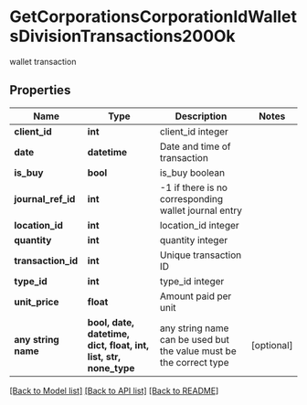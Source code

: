 # GetCorporationsCorporationIdWalletsDivisionTransactions200Ok

wallet transaction

## Properties
Name | Type | Description | Notes
------------ | ------------- | ------------- | -------------
**client_id** | **int** | client_id integer | 
**date** | **datetime** | Date and time of transaction | 
**is_buy** | **bool** | is_buy boolean | 
**journal_ref_id** | **int** | -1 if there is no corresponding wallet journal entry | 
**location_id** | **int** | location_id integer | 
**quantity** | **int** | quantity integer | 
**transaction_id** | **int** | Unique transaction ID | 
**type_id** | **int** | type_id integer | 
**unit_price** | **float** | Amount paid per unit | 
**any string name** | **bool, date, datetime, dict, float, int, list, str, none_type** | any string name can be used but the value must be the correct type | [optional]

[[Back to Model list]](../README.md#documentation-for-models) [[Back to API list]](../README.md#documentation-for-api-endpoints) [[Back to README]](../README.md)


